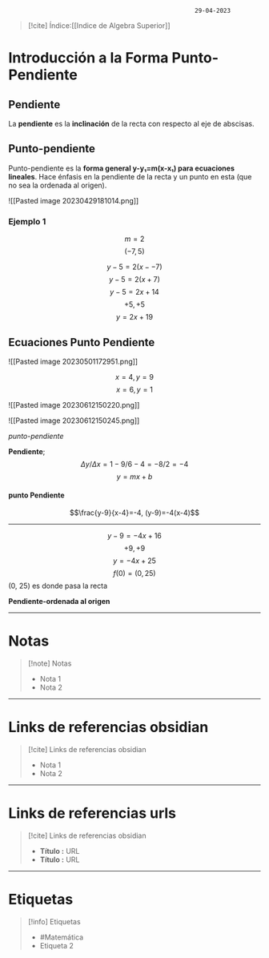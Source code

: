 														29-04-2023

>[!cite] Índice:[[Indice de Algebra Superior]]

# Introducción a la Forma Punto-Pendiente

## Pendiente 

La **pendiente** es la **inclinación** de la recta con respecto al eje de abscisas.

## Punto-pendiente 

Punto-pendiente es la **forma general y-y₁=m(x-x₁) para ecuaciones lineales**. Hace énfasis en la pendiente de la recta y un punto en esta (que no sea la ordenada al origen).

![[Pasted image 20230429181014.png]]

### Ejemplo 1

$$m=2$$
$$(-7,5)$$


$$y-5=2(x--7)$$
$$y-5=2(x+7)$$
$$y-5=2x+14$$
$$+5,+5$$
$$y=2x+19$$

## Ecuaciones Punto Pendiente 

![[Pasted image 20230501172951.png]]


$$x=4, y=9$$
$$x=6, y=1$$

![[Pasted image 20230612150220.png]]

![[Pasted image 20230612150245.png]]

*punto-pendiente*

**Pendiente**; $$Δy/Δx=1-9/6-4=-8/2=-4$$
$$y=mx+b$$

#### punto Pendiente 

$$\frac{y-9}{x-4}=-4, (y-9)=-4(x-4)$$

__________________________
$$y-9=-4x+16$$
$$+9,+9$$
$$y=-4x+25$$
$$f(0)=(0,25)$$
(0, 25) es donde pasa la recta 

**Pendiente-ordenada al origen**


--------------------------------------------------

# Notas
> [!note]  Notas
> - Nota 1
> - Nota 2

--------------------------------------------------

# Links de referencias obsidian

> [!cite]  Links de referencias obsidian
> - Nota 1
> - Nota 2

--------------------------------------------------

# Links de referencias urls

> [!cite]  Links de referencias obsidian
> - __Título :__ URL
> - __Título :__ URL

--------------------------------------------------

# Etiquetas
> [!info] Etiquetas
> - #Matemática
> - Etiqueta 2